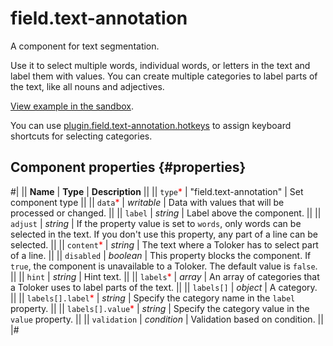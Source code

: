 # field.text-annotation

A component for text segmentation.

Use it to select multiple words, individual words, or letters in the text and label them with values. You can create multiple categories to label parts of the text, like all nouns and adjectives.

[View example in the sandbox](https://clck.ru/asSZA).

You can use [plugin.field.text-annotation.hotkeys](plugin.field.text-annotation.hotkeys.md) to assign keyboard shortcuts for selecting categories.

## Component properties {#properties}

#|
|| **Name** | **Type** | **Description** ||
|| `type`<span style="color: red">\*</span> | "field.text-annotation" | Set component type ||
|| `data`<span style="color: red">\*</span> | _writable_ | Data with values that will be processed or changed. ||
|| `label` | _string_ | Label above the component. ||
|| `adjust` | _string_ | If the property value is set to `words`, only words can be selected in the text. If you don't use this property, any part of a line can be selected. ||
|| `content`<span style="color: red">\*</span> | _string_ | The text where a Toloker has to select part of a line. ||
|| `disabled` | _boolean_ | This property blocks the component. If `true`, the component is unavailable to a Toloker. The default value is `false`. ||
|| `hint` | _string_ | Hint text. ||
|| `labels`<span style="color: red">\*</span> | _array_ | An array of categories that a Toloker uses to label parts of the text. ||
|| `labels[]` | _object_ | A category. ||
|| `labels[].label`<span style="color: red">\*</span> | _string_ | Specify the category name in the `label` property. ||
|| `labels[].value`<span style="color: red">\*</span> | _string_ | Specify the category value in the `value` property. ||
|| `validation` | _condition_ | Validation based on condition. ||
|#
